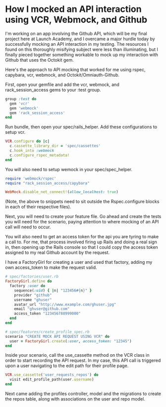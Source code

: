 # How I mocked an API interaction using VCR, Webmock, and Github

I'm working on an app involving the Github API, which will be my final project here at Launch Academy, and I overcame a major hurdle today by successfully mocking an API interaction in my testing. The resources I found on this thoroughly misifying subject were less than illuminating, but I finally pieced together something workable to mock up my interaction with Github that uses the Octokit gem. 

Here's the approach to API mocking that worked for me using rspec, capybara, vcr, webmock, and Octokit/Omniauth-Github.

First, open your gemfile and add the vcr, webmock, and rack_session_access gems to your :test group. 

``` ruby
group :test do
  gem 'vcr'
  gem 'webmock'
  gem 'rack_session_access'
end
```
Run bundle, then open your spec/rails_helper. Add these configurations to setup vcr. 

``` ruby
VCR.configure do |c|
  c.cassette_library_dir = 'spec/cassettes'
  c.hook_into :webmock
  c.configure_rspec_metadata!
end
``` 

You will also need to setup wemock in your spec/spec_helper. 

``` ruby 
require 'webmock/rspec'
require "rack_session_access/capybara"

WebMock.disable_net_connect!(allow_localhost: true)
```

(Note, the above to snippets need to sit outside the Rspec.configure blocks in each of their respective files).

Next, you will need to create your feature file. Go ahead and create the tests you will need for the scenario, paying attention to where mocking of an API call will need to occur. 

You will also need to get an access token for the api you are tyring to make a call to. For me, that process involved firing up Rails and doing a real sign in, then opening up the Rails console so that I could copy the access token assigned to my real Github account by the request. 

I have a FactoryGirl for creating a user and used that factory, adding my own access_token to make the request valid.

```ruby
# spec/factories/user.rb
FactoryGirl.define do
  factory :user do
    sequence(:uid) { |n| "123456#{n}" }
    provider "github"
    username "ghuser"
    avatar_url "http://www.example.com/ghuser.jpg"
    email "ghuser@github.com"
    access_token "123456788999000"
  end
end
```
``` ruby
# spec/features/create_profile_spec.rb
scenario "CREATE MOCK API REQUEST USING VCR" do 
  user = FactoryGirl.create(:user, access_token: "12345")
end
```

Inside your scenario, call the use_cassette method on the VCR class in order to start recording the API request. In my case, this API call is triggered upon a user navigating to the edit path for their profile page. 

```ruby
VCR.use_cassette('user_requests_repos') do
  visit edit_profile_path(user.username)
end
```

Next came adding the profiles controller, model and the migrations to create the repos table, along with associations on the user and repo model.
